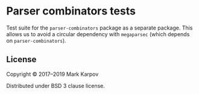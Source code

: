 # Parser combinators tests

Test suite for the `parser-combinators` package as a separate package. This
allows us to avoid a circular dependency with `megaparsec` (which depends on
`parser-combinators`).

## License

Copyright © 2017–2019 Mark Karpov

Distributed under BSD 3 clause license.

